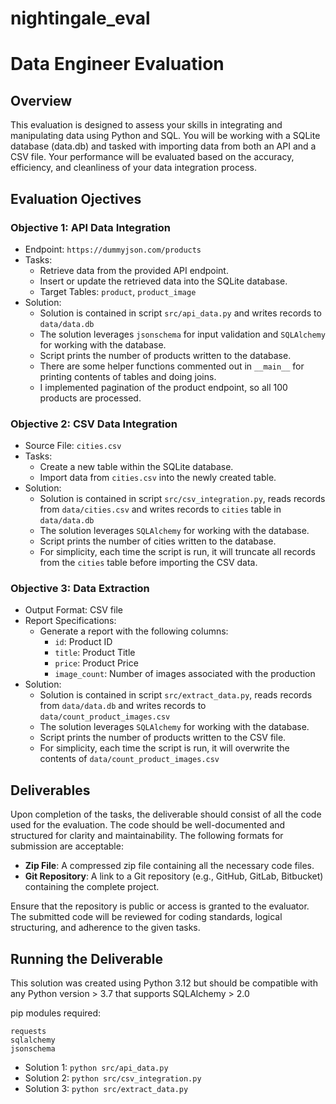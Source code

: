 # nightingale_eval

# Data Engineer Evaluation

## Overview
This evaluation is designed to assess your skills in integrating and manipulating data using Python and SQL. 
You will be working with a SQLite database (data.db) and tasked with importing data from both an API and a CSV file. 
Your performance will be evaluated based on the accuracy, efficiency, and cleanliness of your data integration process.

## Evaluation Ojectives
### Objective 1: API Data Integration
- Endpoint: `https://dummyjson.com/products`
- Tasks:
    - Retrieve data from the provided API endpoint.
    - Insert or update the retrieved data into the SQLite database.
    - Target Tables: `product`, `product_image`
- Solution:
    - Solution is contained in script `src/api_data.py` and writes records to `data/data.db`
    - The solution leverages `jsonschema` for input validation and `SQLAlchemy` for working with the database. 
    - Script prints the number of products written to the database.
    - There are some helper functions commented out in `__main__` for printing contents of tables and doing joins.
    - I implemented pagination of the product endpoint, so all 100 products are processed.

### Objective 2: CSV Data Integration
- Source File: `cities.csv`
- Tasks:
    - Create a new table within the SQLite database.
    - Import data from `cities.csv` into the newly created table.
- Solution:
    - Solution is contained in script `src/csv_integration.py`, reads records from `data/cities.csv` and writes records to `cities` table in `data/data.db`
    - The solution leverages `SQLAlchemy` for working with the database. 
    - Script prints the number of cities written to the database.
    - For simplicity, each time the script is run, it will truncate all records from the `cities` table before importing the CSV data.


### Objective 3: Data Extraction
- Output Format: CSV file
- Report Specifications:
    - Generate a report with the following columns:
        - `id`: Product ID
        - `title`: Product Title
        - `price`: Product Price
        - `image_count`: Number of images associated with the production
- Solution:
    - Solution is contained in script `src/extract_data.py`, reads records from `data/data.db` and writes records to `data/count_product_images.csv`
    - The solution leverages `SQLAlchemy` for working with the database. 
    - Script prints the number of products written to the CSV file.
    - For simplicity, each time the script is run, it will overwrite the contents of `data/count_product_images.csv`

## Deliverables

Upon completion of the tasks, the deliverable should consist of all the code used for the evaluation.
The code should be well-documented and structured for clarity and maintainability.
The following formats for submission are acceptable:

- **Zip File**: A compressed zip file containing all the necessary code files.
- **Git Repository**: A link to a Git repository (e.g., GitHub, GitLab, Bitbucket) containing the complete project.

Ensure that the repository is public or access is granted to the evaluator.
The submitted code will be reviewed for coding standards, logical structuring,
and adherence to the given tasks.

## Running the Deliverable

This solution was created using Python 3.12 but should be compatible with any Python version > 3.7 that supports SQLAlchemy > 2.0

pip modules required:
```
requests
sqlalchemy
jsonschema
```

- Solution 1: `python src/api_data.py`
- Solution 2: `python src/csv_integration.py`
- Solution 3: `python src/extract_data.py`